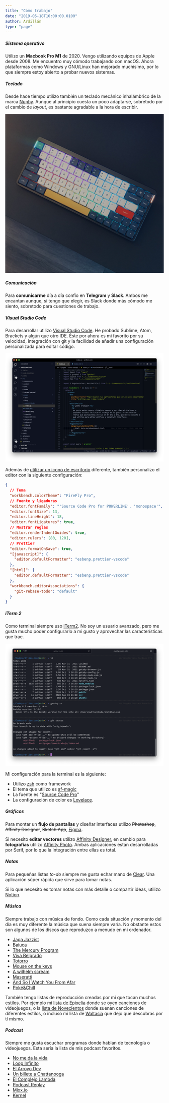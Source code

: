 ```yaml
---
title: "Cómo trabajo"
date: "2019-05-18T16:00:00.0100"
author: Ardillán
type: "page"
---
```


##### Sistema operativo

Utilizo un **Macbook Pro M1** de 2020. Vengo utilizando equipos de Apple desde 2008. Me encuentro muy cómodo trabajando con macOS. Ahora plataformas como Windows y GNU/Linux han mejorado muchísimo, por lo que siempre estoy abierto a probar nuevos sistemas.

##### Teclado

Desde hace tiempo utilizo también un teclado mecánico inhalámbrico de la marca [Nuphy](https://nuphy.com/products/air75). Aunque al principio cuesta un poco adaptarse, sobretodo por el cambio de _layout_, es bastante agradable a la hora de escribir.

![Teclado mecánico Nuphy Air 75](./keyboard.jpeg)

##### Comunicación

Para **comunicarme** día a día confío en **Telegram** y **Slack**. Ambos me encantan aunque, si tengo que elegir, es Slack donde más cómodo me siento, sobretodo para cuestiones de trabajo.

##### Visual Studio Code

Para desarrollar utilizo [Visual Studio Code](https://code.visualstudio.com/). He probado Sublime, Atom, Brackets y algún que otro IDE. Éste por ahora es mi favorito por su velocidad, integración con git y la facilidad de añadir una configuración personalizada para editar código.

![Captura de Visual Studio Code](./vscode.png)

Además de [utilizar un icono de escritorio](https://github.com/dhanishgajjar/vscode-icons) diferente, también personalizo el editor con la siguiente configuración:

```json
{
  // Tema
  "workbench.colorTheme": "FireFly Pro",
  // Fuente y ligaduras
  "editor.fontFamily": "'Source Code Pro for POWERLINE', 'monospace'",
  "editor.fontSize": 13,
  "editor.lineHeight": 18,
  "editor.fontLigatures": true,
  // Mostrar reglas
  "editor.renderIndentGuides": true,
  "editor.rulers": [80, 120],
  // Prettier
  "editor.formatOnSave": true,
  "[javascript]": {
    "editor.defaultFormatter": "esbenp.prettier-vscode"
  },
  "[html]": {
    "editor.defaultFormatter": "esbenp.prettier-vscode"
  },
  "workbench.editorAssociations": {
    "git-rebase-todo": "default"
  }
}
```

##### iTerm 2

Como terminal siempre uso [iTerm2](https://www.iterm2.com/). No soy un usuario avanzado, pero me gusta mucho poder configurarlo a mi gusto y aprovechar las características que trae.

![Terminal iTerm2](./iterm2.png)

Mi configuración para la terminal es la siguiente:

- Utilizo [zsh](https://ohmyz.sh/) como framework
- El tema que utilizo es [af-magic](https://github.com/andyfleming/oh-my-zsh/blob/master/themes/af-magic.zsh-theme)
- La fuente es "[Source Code Pro](https://github.com/powerline/fonts/tree/master/SourceCodePro)"
- La configuración de color es [Lovelace](https://github.com/mbadolato/iTerm2-Color-Schemes#lovelace).

##### Gráficos

Para montar un **flujo de pantallas** y diseñar interfaces utilizo ~~Photoshop~~, ~~Affinity Designer~~, ~~Sketch App~~, [Figma](https://www.figma.com/).

Si necesito **editar vectores** utilizo [Affinity Designer](https://affinity.serif.com/es/designer/), en cambio para **fotografías** utilizo [Affinity Photo](https://affinity.serif.com/es/photo/). Ambas aplicaciones están desarrolladas por Serif, por lo que la integración entre ellas es total.

##### Notas

Para pequeñas listas _to-do_ siempre me gusta echar mano de [Clear](https://itunes.apple.com/us/app/clear-tasks-reminders-to-do-lists/id504544917?mt=12). Una aplicación súper rápida que sirve para tomar notas.

Si lo que necesito es tomar notas con más detalle o compartir ideas, utilizo [Notion](https://www.notion.so/).

##### Música

Siempre trabajo con música de fondo. Como cada situación y momento del día es muy diferente la música que suena siempre varía. No obstante estos son algunos de los discos que reproduzco a menudo en mi ordenador.

- [Jaga Jazzist](https://jagajazzist.bandcamp.com/)
- [Baiuca](https://raso.bandcamp.com/album/baiuca-solpor)
- [The Mercury Program](https://themercuryprogram.bandcamp.com/)
- [Viva Belgrado](https://vivabelgrado.bandcamp.com/album/flores-carne)
- [Totorro](https://totorro.bandcamp.com/album/come-to-mexico)
- [Mouse on the keys](https://motk.bandcamp.com/album/tres)
- [A wilhelm scream](https://jumpstartrecords.bandcamp.com/album/career-suicide)
- [Maseratti](https://maserati.bandcamp.com/album/passages)
- [And So I Watch You From Afar](https://asiwyfa.bandcamp.com/)
- [Poké&Chill](https://music.gamechops.com/album/pok-chill)

También tengo listas de reproducción creadas por mí que tocan muchos estilos. Por ejemplo mi [lista de Epixelia](https://itunes.apple.com/es/playlist/epixelia/pl.u-BNA6rgWCpXPK5z) donde se oyen canciones de videojuegos, o la [lista de Novecientos](https://itunes.apple.com/es/playlist/novecientos/pl.u-leyl1XRCxZ3y0L) donde suenan canciones de diferentes estilos, o incluso mi lista de [Waltasia](https://itunes.apple.com/es/playlist/waltasia/pl.u-6mo448etZkj7EP) que dejo que descubras por tí mismo.

##### Podcast

Siempre me gusta escuchar programas donde hablan de tecnología o videojuegos. Esta sería la lista de mis podcast favoritos.

- [No me da la vida](https://anchor.fm/no-me-da-la-vida)
- [Loop Infinito](https://www.applesfera.com/applesfera-podcast/bienvenidos-a-loop-infinito-nuevo-podcast-applesfera)
- [El Arroyo Dev](https://elarroyo.dev/)
- [Un billete a Chattanooga](https://unbilleteachattanooga.com/)
- [El Complejo Lambda](https://www.complejolambda.com)
- [Podcast Replay](https://www.podcastreplay.com)
- [Mixx.io](https://mixx.io/)
- [Kernel](https://mixx.io/kernel)
